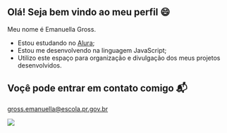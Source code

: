 ## Olá! Seja bem vindo ao meu perfil 😄

Meu nome é Emanuella Gross.

- Estou estudando no [Alura](https://www.alura.com.br);
- Estou me desenvolvendo na linguagem JavaScript;
- Utilizo este espaço para organização e divulgação dos meus projetos desenvolvidos.

## Voçê pode entrar em contato comigo 📬

gross.emanuella@escola.pr.gov.br


![](https://media.tenor.com/uSJaiEbE6eIAAAAM/harry-potter.gif)
